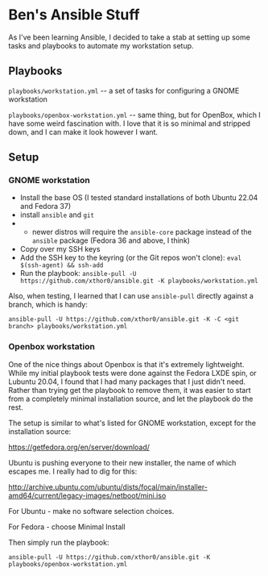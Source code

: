 # Ben's Ansible Stuff

As I've been learning Ansible, I decided to take a stab at setting up some tasks and playbooks to automate my workstation setup.

## Playbooks

`playbooks/workstation.yml` -- a set of tasks for configuring a GNOME workstation

`playbooks/openbox-workstation.yml` -- same thing, but for OpenBox, which I have some weird fascination with. I love that it is so minimal and stripped down, and I can make it look however I want.

## Setup
### GNOME workstation

- Install the base OS (I tested standard installations of both Ubuntu 22.04 and Fedora 37)
- install `ansible` and `git`
- - newer distros will require the `ansible-core` package instead of the `ansible` package (Fedora 36 and above, I think)
- Copy over my SSH keys
- Add the SSH key to the keyring (or the Git repos won't clone): `eval $(ssh-agent) && ssh-add`
- Run the playbook: `ansible-pull -U https://github.com/xthor0/ansible.git -K playbooks/workstation.yml`

Also, when testing, I learned that I can use `ansible-pull` directly against a branch, which is handy:

`ansible-pull -U https://github.com/xthor0/ansible.git -K -C <git branch> playbooks/workstation.yml`

### Openbox workstation

One of the nice things about Openbox is that it's extremely lightweight. While my initial playbook tests were done against the Fedora LXDE spin, or Lubuntu 20.04, I found that I had many packages that I just didn't need. Rather than trying get the playbook to remove them, it was easier to start from a completely minimal installation source, and let the playbook do the rest.

The setup is similar to what's listed for GNOME workstation, except for the installation source:

https://getfedora.org/en/server/download/

Ubuntu is pushing everyone to their new installer, the name of which escapes me. I really had to dig for this:

http://archive.ubuntu.com/ubuntu/dists/focal/main/installer-amd64/current/legacy-images/netboot/mini.iso

For Ubuntu - make no software selection choices.

For Fedora - choose Minimal Install

Then simply run the playbook:

`ansible-pull -U https://github.com/xthor0/ansible.git -K playbooks/openbox-workstation.yml`
